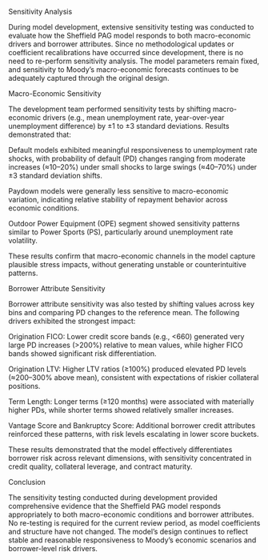 Sensitivity Analysis

During model development, extensive sensitivity testing was conducted to evaluate how the Sheffield PAG model responds to both macro-economic drivers and borrower attributes. Since no methodological updates or coefficient recalibrations have occurred since development, there is no need to re-perform sensitivity analysis. The model parameters remain fixed, and sensitivity to Moody’s macro-economic forecasts continues to be adequately captured through the original design.

Macro-Economic Sensitivity

The development team performed sensitivity tests by shifting macro-economic drivers (e.g., mean unemployment rate, year-over-year unemployment difference) by ±1 to ±3 standard deviations. Results demonstrated that:

Default models exhibited meaningful responsiveness to unemployment rate shocks, with probability of default (PD) changes ranging from moderate increases (≈10–20%) under small shocks to large swings (≈40–70%) under ±3 standard deviation shifts.

Paydown models were generally less sensitive to macro-economic variation, indicating relative stability of repayment behavior across economic conditions.

Outdoor Power Equipment (OPE) segment showed sensitivity patterns similar to Power Sports (PS), particularly around unemployment rate volatility.

These results confirm that macro-economic channels in the model capture plausible stress impacts, without generating unstable or counterintuitive patterns.

Borrower Attribute Sensitivity

Borrower attribute sensitivity was also tested by shifting values across key bins and comparing PD changes to the reference mean. The following drivers exhibited the strongest impact:

Origination FICO: Lower credit score bands (e.g., <660) generated very large PD increases (>200%) relative to mean values, while higher FICO bands showed significant risk differentiation.

Origination LTV: Higher LTV ratios (≥100%) produced elevated PD levels (≈200–300% above mean), consistent with expectations of riskier collateral positions.

Term Length: Longer terms (≥120 months) were associated with materially higher PDs, while shorter terms showed relatively smaller increases.

Vantage Score and Bankruptcy Score: Additional borrower credit attributes reinforced these patterns, with risk levels escalating in lower score buckets.

These results demonstrated that the model effectively differentiates borrower risk across relevant dimensions, with sensitivity concentrated in credit quality, collateral leverage, and contract maturity.

Conclusion

The sensitivity testing conducted during development provided comprehensive evidence that the Sheffield PAG model responds appropriately to both macro-economic conditions and borrower attributes. No re-testing is required for the current review period, as model coefficients and structure have not changed. The model’s design continues to reflect stable and reasonable responsiveness to Moody’s economic scenarios and borrower-level risk drivers.
